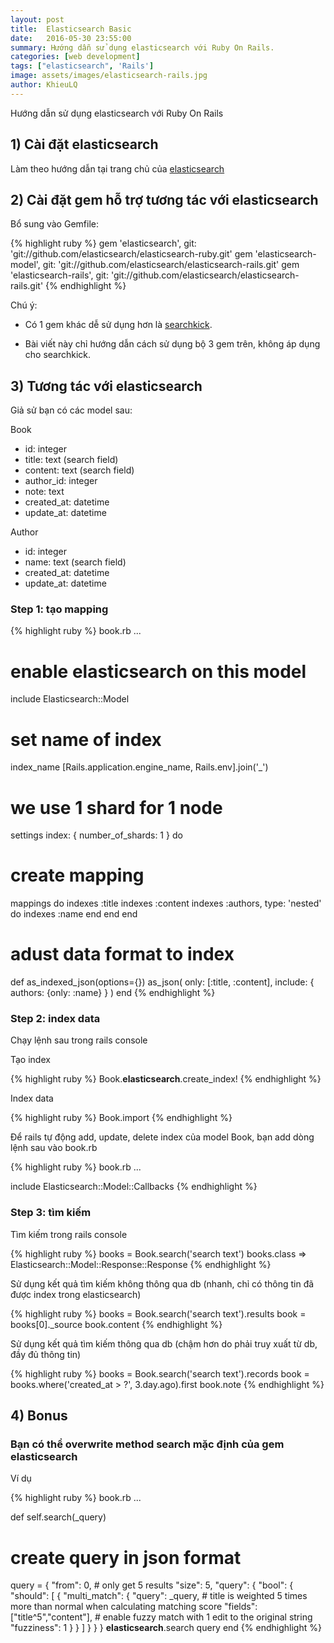 ```yaml
---
layout: post
title:  Elasticsearch Basic
date:   2016-05-30 23:55:00
summary: Hướng dẫn sử dụng elasticsearch với Ruby On Rails.
categories: [web development]
tags: ["elasticsearch", 'Rails']
image: assets/images/elasticsearch-rails.jpg
author: KhieuLQ
---
```


Hướng dẫn sử dụng elasticsearch với Ruby On Rails

## 1) Cài đặt elasticsearch
Làm theo hướng dẫn tại trang chủ của [elasticsearch](https://www.elastic.co/downloads/elasticsearch)

## 2) Cài đặt gem hỗ trợ tương tác với elasticsearch
Bổ sung vào Gemfile:

{% highlight ruby %}
gem 'elasticsearch', git: 'git://github.com/elasticsearch/elasticsearch-ruby.git'
gem 'elasticsearch-model', git: 'git://github.com/elasticsearch/elasticsearch-rails.git'
gem 'elasticsearch-rails', git: 'git://github.com/elasticsearch/elasticsearch-rails.git'
{% endhighlight %}

Chú ý:

- Có 1 gem khác dễ sử dụng hơn là [searchkick](https://github.com/ankane/searchkick).

- Bài viết này chỉ hướng dẫn cách sử dụng bộ 3 gem trên, không áp dụng cho searchkick.

## 3) Tương tác với elasticsearch

Giả sử bạn có các model sau:

Book

- id: integer
- title: text (search field)
- content: text (search field)
- author_id: integer
- note: text
- created_at: datetime
- update_at: datetime

Author

- id: integer
- name: text (search field)
- created_at: datetime
- update_at: datetime

### Step 1: tạo mapping

{% highlight ruby %}
book.rb
...

# enable elasticsearch on this model
include Elasticsearch::Model

# set name of index
index_name [Rails.application.engine_name, Rails.env].join('_')

# we use 1 shard for 1 node
settings index: { number_of_shards: 1 } do
  # create mapping
  mappings  do
    indexes :title
    indexes :content
    indexes :authors, type: 'nested' do
      indexes :name
    end
  end
end

# adust data format to index
  def as_indexed_json(options={})
    as_json(
      only: [:title, :content],
      include: { authors: {only: :name} }
    )
  end
{% endhighlight %}

### Step 2: index data

Chạy lệnh sau trong rails console

Tạo index

{% highlight ruby %}
Book.__elasticsearch__.create_index!
{% endhighlight %}

Index data

{% highlight ruby %}
Book.import
{% endhighlight %}

Để rails tự động add, update, delete index của model Book, bạn add dòng lệnh sau vào book.rb

{% highlight ruby %}
book.rb
...

include Elasticsearch::Model::Callbacks
{% endhighlight %}

### Step 3: tìm kiếm
Tìm kiếm trong rails console

{% highlight ruby %}
books = Book.search('search text')
books.class
=> Elasticsearch::Model::Response::Response
{% endhighlight %}

Sử dụng kết quả tìm kiếm không thông qua db (nhanh, chỉ có thông tin đã được index trong elasticsearch)

{% highlight ruby %}
books = Book.search('search text').results
book = books[0]._source
book.content
{% endhighlight %}

Sử dụng kết quả tìm kiếm thông qua db (chậm hơn do phải truy xuất từ db, đầy đủ thông tin)

{% highlight ruby %}
books = Book.search('search text').records
book = books.where('created_at > ?', 3.day.ago).first
book.note
{% endhighlight %}

## 4) Bonus

### Bạn có thể overwrite method search mặc định của gem elasticsearch
Ví dụ

{% highlight ruby %}
book.rb
...

def self.search(_query)
  # create query in json format
  query = {
    "from": 0,
    # only get 5 results
    "size": 5,
    "query": {
      "bool": {
        "should": [
          {
            "multi_match": {
              "query": _query,
              # title is weighted 5 times more than normal when calculating matching score
              "fields": ["title^5","content"],
              # enable fuzzy match with 1 edit to the original string
              "fuzziness": 1
            }
          }
        ]
      }
    }
  }
  __elasticsearch__.search query
end
{% endhighlight %}

